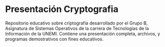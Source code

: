 # Presentación Cryptografia
Repositorio educativo sobre criptografía desarrollado por el Grupo B, Asignatura de Sistemas Operativos de la carrera de Tecnologías de la Información de la UNEMI. Contiene una presentación completa, archivos, y programas demostrativos con fines educativos.